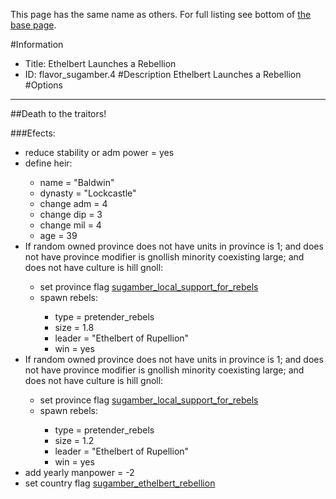 This page has the same name as others. For full listing see bottom of [the base page](ethelbert_launches_a_rebellion.md).

#Information
 - Title: Ethelbert Launches a Rebellion
 - ID: flavor_sugamber.4
#Description
Ethelbert Launches a Rebellion
#Options

___
##Death to the traitors!

###Efects:<ul><li>reduce stability or adm power = yes</li><li>define heir:</li><ul><li>name = "Baldwin"</li><li>dynasty = "Lockcastle"</li><li>change adm = 4</li><li>change dip = 3</li><li>change mil = 4</li><li>age = 39</li></ul><li>If random owned province does not have units in province is 1; and does not have province modifier is gnollish minority coexisting large; and does not have culture is hill gnoll:</li><ul><li>set province flag [sugamber_local_support_for_rebels](../flags/sugamber_local_support_for_rebels.md)</li><li>spawn rebels:</li><ul><li>type = pretender_rebels</li><li>size = 1.8</li><li>leader = "Ethelbert of Rupellion"</li><li>win = yes</li></ul></ul><li>If random owned province does not have units in province is 1; and does not have province modifier is gnollish minority coexisting large; and does not have culture is hill gnoll:</li><ul><li>set province flag [sugamber_local_support_for_rebels](../flags/sugamber_local_support_for_rebels.md)</li><li>spawn rebels:</li><ul><li>type = pretender_rebels</li><li>size = 1.2</li><li>leader = "Ethelbert of Rupellion"</li><li>win = yes</li></ul></ul><li>add yearly manpower = -2</li><li>set country flag [sugamber_ethelbert_rebellion](../flags/sugamber_ethelbert_rebellion.md)</li></ul>
